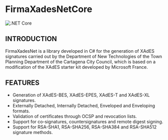 FirmaXadesNetCore
=============
![.NET Core](https://github.com/DavidHoldingAD/FirmaXadesNetCore/workflows/.NET%20Core/badge.svg?branch=master)

INTRODUCTION
-------------
FirmaXadesNet is a library developed in C# for the generation of XAdES signatures carried out by the
Department of New Technologies of the Town Planning Department of the Cartagena City Council, which is based
on a modification of the XAdES starter kit developed by Microsoft France.

FEATURES
---------------

- Generation of XAdES-BES, XAdES-EPES, XAdES-T and XAdES-XL signatures.
- Externally Detached, Internally Detached, Enveloped and Enveloping formats.
- Validation of certificates through OCSP and revocation lists.
- Support for co-signatures, countersignatures and remote digest signing.
- Support for RSA-SHA1, RSA-SHA256, RSA-SHA384 and RSA-SHA512 signature methods.
